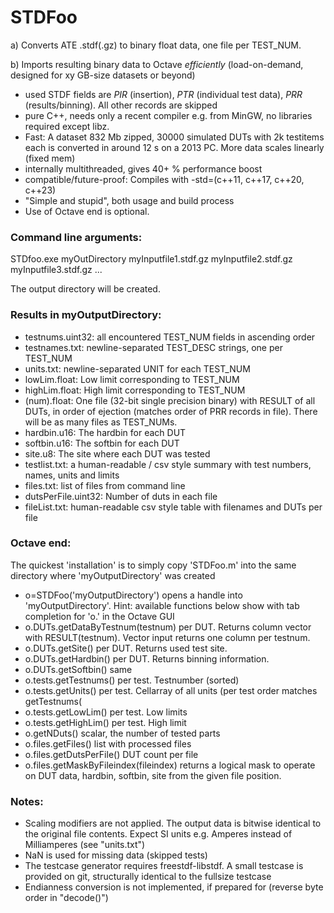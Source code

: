 # STDFoo
a) Converts ATE .stdf(.gz) to binary float data, one file per TEST_NUM.

b) Imports resulting binary data to Octave _efficiently_ (load-on-demand, designed for xy GB-size datasets or beyond)

* used STDF fields are *PIR* (insertion), *PTR* (individual test data), *PRR* (results/binning). All other records are skipped
* pure C++, needs only a recent compiler e.g. from MinGW, no libraries required except libz. 
* Fast: A dataset 832 Mb zipped, 30000 simulated DUTs with 2k testitems each is converted in around 12 s on a 2013 PC. More data scales linearly (fixed mem)
* internally multithreaded, gives 40+ % performance boost
* compatible/future-proof: Compiles with -std=(c++11, c++17, c++20, c++23)
* "Simple and stupid", both usage and build process
* Use of Octave end is optional.

### Command line arguments: 
STDfoo.exe myOutDirectory myInputfile1.stdf.gz myInputfile2.stdf.gz myInputfile3.stdf.gz ...
	
The output directory will be created.

### Results in myOutputDirectory:
* testnums.uint32: all encountered TEST_NUM fields in ascending order
* testnames.txt: newline-separated TEST_DESC strings, one per TEST_NUM
* units.txt: newline-separated UNIT for each TEST_NUM
* lowLim.float: Low limit corresponding to TEST_NUM 
* highLim.float: High limit corresponding to TEST_NUM
* (num).float: One file (32-bit single precision binary) with RESULT of all DUTs, in order of ejection (matches order of PRR records in file). There will be as many files as TEST_NUMs.
* hardbin.u16: The hardbin for each DUT
* softbin.u16: The softbin for each DUT
* site.u8: The site where each DUT was tested
* testlist.txt: a human-readable / csv style summary with test numbers, names, units and limits
* files.txt: list of files from command line
* dutsPerFile.uint32: Number of duts in each file
* fileList.txt: human-readable csv style table with filenames and DUTs per file

### Octave end:
The quickest 'installation' is to simply copy 'STDFoo.m' into the same directory where 'myOutputDirectory' was created
* o=STDFoo('myOutputDirectory') opens a handle into 'myOutputDirectory'. Hint: available functions below show with tab completion for 'o.' in the Octave GUI
* o.DUTs.getDataByTestnum(testnum) per DUT. Returns column vector with RESULT(testnum). Vector input returns one column per testnum.
* o.DUTs.getSite() per DUT. Returns used test site.
* o.DUTs.getHardbin() per DUT. Returns binning information.
* o.DUTs.getSoftbin() same
* o.tests.getTestnums() per test. Testnumber (sorted)
* o.tests.getUnits() per test. Cellarray of all units (per test order matches getTestnums(
* o.tests.getLowLim() per test. Low limits
* o.tests.getHighLim() per test. High limit
* o.getNDuts() scalar, the number of tested parts
* o.files.getFiles() list with processed files
* o.files.getDutsPerFile() DUT count per file
* o.files.getMaskByFileindex(fileindex) returns a logical mask to operate on DUT data, hardbin, softbin, site from the given file position.

### Notes: 
- Scaling modifiers are not applied. The output data is bitwise identical to the original file contents. Expect SI units e.g. Amperes instead of Milliamperes (see "units.txt")
- NaN is used for missing data (skipped tests)
- The testcase generator requires freestdf-libstdf. A small testcase is provided on git, structurally identical to the fullsize testcase
- Endianness conversion is not implemented, if prepared for (reverse byte order in "decode()")
